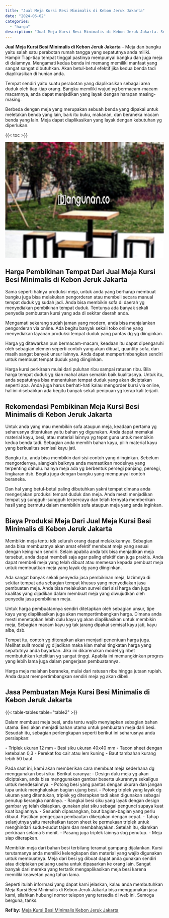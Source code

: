 ```yaml
---
title: "Jual Meja Kursi Besi Minimalis di Kebon Jeruk Jakarta"
date: "2024-06-02"
categories: 
  - "harga"
description: "Jual Meja Kursi Besi Minimalis di Kebon Jeruk Jakarta. Seperti itulah informasi yang dapat kami jelaskan, kalau anda membutuhkan Meja Kursi Besi Minimalis di..."
---
```


**Jual Meja Kursi Besi Minimalis di Kebon Jeruk Jakarta** – Meja dan bangku yaitu salah satu perabotan rumah tangga yang sepatutnya anda miliki. Hampir Tiap-tiap tempat tinggal pastinya mempunyai bangku dan juga meja di dalamnya. Mengamati kedua benda ini memang memiliki manfaat yang sangat sangat dibutuhkan. Akan betul-betul efektif jika kedua benda tadi diaplikasikan di hunian anda.

Tempat sendiri yaitu suatu perabotan yang diaplikasikan sebagai area duduk oleh tiap-tiap orang. Bangku memiliki wujud yg bermacam-macam macamnya, anda dapat menjadikan yang layak dengan harapan masing-masing.

Berbeda dengan meja yang merupakan sebuah benda yang dipakai untuk meletakan benda yang lain, baik itu buku, makanan, dan beraneka macam benda yang lain. Meja dapat diaplikasikan yang layak dengan kebutuhan yg diperlukan.

{{< toc >}}

![Jual Meja Kursi Besi Minimalis di Kebon Jeruk Jakarta](/images/jual-meja-besi-murah13.png)

## Harga Pembikinan Tempat Dari Jual Meja Kursi Besi Minimalis di Kebon Jeruk Jakarta

Sama seperti halnya produksi meja, untuk anda yang berharap membuat bangku juga bisa melakukan pengorderan atau membeli secara manual tempat duduk yg sudah jadi. Anda bisa membikin sofa di daerah yg menyediakan pembikinan tempat duduk. Tentunya ada banyak sekali penyedia pembuatan kursi yang ada di sekitar daerah anda.

Mengamati sekarang sudah jaman yang modern, anda bisa menjalankan pengorderan via online. Ada begitu banyak sekali toko online yang menyediakan layanan produksi tempat duduk yang pantas dg yg diinginkan.

Harga yg ditawarkan pun bermacam-macam, keadaan itu dapat dipengaruhi oleh sebagian elemen seperti contoh yang akan dibuat, quantity sofa, dan masih sangat banyak unsur lainnya. Anda dapat mempertimbangkan sendiri untuk membuat tempat duduk yang diinginkan.

Harga kursi perkiraan mulai dari puluhan ribu sampai ratusan ribu. Bila harga tempat duduk yg kian mahal akan semakin baik kualitasnya. Untuk itu, anda sepatutnya bisa menentukan tempat duduk yang akan diciptakan seperti apa. Anda juga harus berhati-hati kalau mengorder kursi via online, hal ini disebabkan ada begitu banyak sekali penipuan yg kerap kali terjadi.

## Rekomendasi Pembikinan Meja Kursi Besi Minimalis di Kebon Jeruk Jakarta

Untuk anda yang mau membikin sofa ataupun meja, keadaan pertama yg seharusnya ditentukan yaitu bahan yg digunakan. Anda dapat memakai material kayu, besi, atau material lainnya yg tepat guna untuk membikin kedua benda tadi. Sebagian anda memilih bahan kayu, pilih material kayu yang berkualitas semisal kayu jati.

Bangku itu, anda bisa membikin dari sisi contoh yang diinginkan. Sebelum mengordernya, alangkah baiknya anda memastikan modelnya yang terpenting dahulu. halnya meja ada yg berbentuk persegi panjang, persegi, lingkaran dsb. Begitu juga dengan bangku yang mempunyai contoh beraneka.

Dan hal yang betul-betul paling dibutuhkan yakni tempat dimana anda mengerjakan produksi tempat duduk dan meja. Anda mesti menjadikan tempat yg sungguh-sungguh terpercaya dan telah ternyata memberikan hasil yang bermutu dalam membikin sofa ataupun meja yang anda inginkan.

## Biaya Produksi Meja Dari Jual Meja Kursi Besi Minimalis di Kebon Jeruk Jakarta

Membikin meja tentu tdk seluruh orang dapat melakukannya. Sebagian anda bisa membuatnya akan amat efektif membuat meja yang sesuai dengan keinginan sendiri. Selain apabila anda tdk bisa menjadikan meja tersebut, anda dapat membeli saja agar paling efektif dan juga praktis. Anda dapat membeli meja yang telah dibuat atau memesan kepada pembuat meja untuk membuatkan meja yang layak dg yang diinginkan.

Ada sangat banyak sekali penyedia jasa pembikinan meja, lazimnya di sekitar tempat ada sebagian tempat khusus yang menyediakan jasa pembuatan meja. Anda bisa melakukan survei dari sisi harga dan juga kualitas yang dijadikan dalam membuat meja yang diwujudkan oleh penyedia jasa pembikinan meja.

Untuk harga pembuatannya sendiri ditetapkan oleh sebagian unsur, tipe kayu yang diaplikasikan juga akan mempertimbangkan harga. Dimana anda mesti menetapkan lebih dulu kayu yg akan diaplikasikan untuk membikin meja, Sebagian macam kayu yg tak jarang dipakai semisal kayu jati, kayu alba, dsb.

Tempat itu, contoh yg diterapkan akan menjadi penentuan harga juga. Melihat sulit model yg dijadikan maka kian mahal tingkatan harga yang sepatutnya anda bayarkan. Jika ini dikarenakan model yg ribet membutuhkan ketelitian yg sangat tinggi. Apabila ini memungkinkan progres yang lebih lama juga dalam pengerjaan pembuatannya.

Harga meja malahan beraneka, mulai dari ratusan ribu hingga jutaan rupiah. Anda dapat mempertimbangkan sendiri meja yg akan dibeli.

## Jasa Pembuatan Meja Kursi Besi Minimalis di Kebon Jeruk Jakarta

{{< table-tables table="table2" >}}

Dalam membuat meja besi, anda tentu wajib menyiapkan sebagian bahan utama. Besi akan menjadi bahan utama untuk pembuatan meja dari besi. Sesudah itu, sebagian perlengkapan seperti berikut ini seharusnya anda persiapkan:

\- Triplek ukuran 12 mm - Besi siku ukuran 40x40 mm - Tacon sheet dengan ketebalan 0,3 - Perekat fox cair atau lem kuning - Baut tambahan kurang lebih 50 baut

Pada saat ini, kami akan memberikan cara membuat meja sederhana dg menggunakan besi siku. Berikut caranya: - Design dulu meja yg akan diciptakan, anda bisa menggunakan gambar beserta ukurannya sekaligus untuk mendesainnya. - Potong besi yang pantas dengan ukuran dan jangan lupa untuk menghaluskan bagian ujung besi. - Potong triplek yang layak dg ukuran yang ditentukan, triplek yg diterapkan tadi akan digunakan sebagai penutup kerangka nantinya. - Rangkai besi siku yang layak dengan design gambar yg telah disiapkan. gunakan plat siku sebagai pengunci supaya kuat kuat bagiannya. - Sesudah dipasangkan, baut bagian-bagian yang perlu dibaut. Pastikan pengerjaan pembautan dikerjakan dengan cepat. - Tahap selanjutnya yaitu merekatkan tacon sheet ke permukaan triplek untuk menghindari sudut-sudut tajam dan membahayakan. Setelah itu, diamkan perkiraan selama 5 menit. - Pasang juga triplek lainnya sbg penutup. - Meja siap diterapkan.

Membikin meja dari bahan besi terbilang teramat gampang dijalankan. Kursi terutamanya anda memiliki kelengkapan dan material yang wajib digunakan untuk membuatnya. Meja dari besi yg dibuat dapat anda gunakan sendiri atau diciptakan peluang usaha untuk dipasarkan ke orang lain. Sangat banyak dari mereka yang tertarik mengaplikasikan meja besi karena memiliki keawetan yang tahan lama.

Seperti itulah informasi yang dapat kami jelaskan, kalau anda membutuhkan Meja Kursi Besi Minimalis di Kebon Jeruk Jakarta bisa menggunakan jasa kami, silahkan hubungi nomor telepon yang tersedia di web ini. Semoga berguna, tanks.

**Ref by:** [Meja Kursi Besi Minimalis Kebon Jeruk Jakarta](https://id.wikipedia.org/wiki/Meja)
